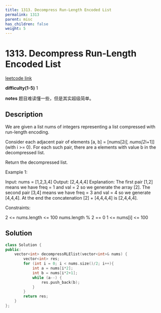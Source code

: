 ```yaml
---
title: 1313. Decompress Run-Length Encoded List
permalink: 1313
parent: misc
has_children: false
weight: 5
---
```

# 1313. Decompress Run-Length Encoded List
[leetcode link](https://leetcode.com/problems/decompress-run-length-encoded-list/)

**difficulty(1-5)** 
1

**notes** 
题目难读懂一些，但是其实超级简单。

## Description
We are given a list nums of integers representing a list compressed with run-length encoding.

Consider each adjacent pair of elements [a, b] = [nums[2*i], nums[2*i+1]] (with i >= 0).  For each such pair, there are a elements with value b in the decompressed list.

Return the decompressed list.

 

Example 1:

Input: nums = [1,2,3,4]
Output: [2,4,4,4]
Explanation: The first pair [1,2] means we have freq = 1 and val = 2 so we generate the array [2].
The second pair [3,4] means we have freq = 3 and val = 4 so we generate [4,4,4].
At the end the concatenation [2] + [4,4,4,4] is [2,4,4,4].
 

Constraints:

2 <= nums.length <= 100
nums.length % 2 == 0
1 <= nums[i] <= 100
## Solution
```c++
class Solution {
public:
    vector<int> decompressRLElist(vector<int>& nums) {
        vector<int> res;
        for (int i = 0; i < nums.size()/2; i++){
            int a = nums[i*2];
            int b = nums[i*2+1];
            while (a--) {
                res.push_back(b);
            }
        }
        return res;
    }
};

``` 

<!-- 
Default label
{: .label }

Blue label
{: .label .label-blue }

Stable
{: .label .label-green }

New release
{: .label .label-purple }

Coming soon
{: .label .label-yellow }

Deprecated
{: .label .label-red } -->
